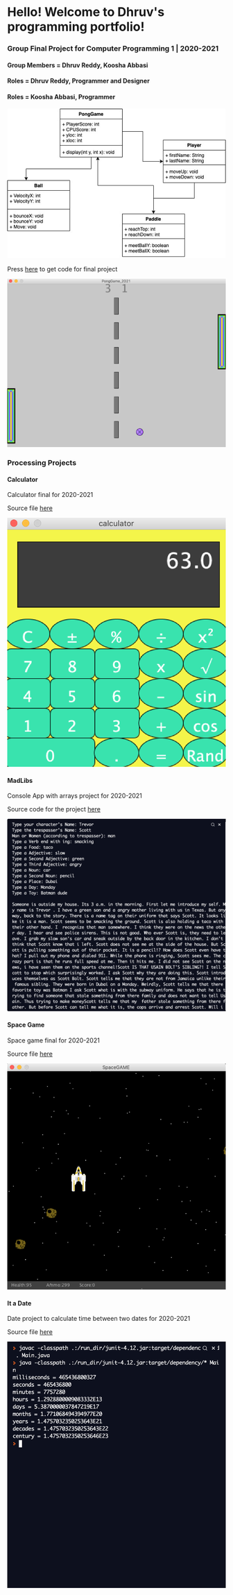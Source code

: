 # Hello! Welcome to Dhruv's programming portfolio!


### Group Final Project for Computer Programming 1 | 2020-2021
#### Group Members = Dhruv Reddy, Koosha Abbasi
#### Roles = Dhruv Reddy, Programmer and Designer
#### Roles = Koosha Abbasi, Programmer


![](https://github.com/Dhruv-Reddy/programmingPortfolio/blob/gh-pages/images/PongUML.jpeg?raw=true)


Press [here](https://github.com/Dhruv-Reddy/programmingPortfolio/blob/gh-pages/src/PongGame_2021.zip) to get code for final project


![](https://github.com/Dhruv-Reddy/programmingPortfolio/blob/gh-pages/images/Screen%20Shot%202021-06-01%20at%204.03.28%20PM.png?raw=true)

### Processing Projects


#### Calculator
Calculator final for 2020-2021

Source file [here](https://github.com/Dhruv-Reddy/programmingPortfolio/tree/gh-pages/src/calculator)

![](https://github.com/Dhruv-Reddy/programmingPortfolio/blob/gh-pages/images/Calculator.png?raw=true)

#### MadLibs
Console App with arrays project for 2020-2021

Source code for the project [here](https://github.com/Dhruv-Reddy/programmingPortfolio/blob/gh-pages/src/MadLibs)

![](https://github.com/Dhruv-Reddy/programmingPortfolio/blob/gh-pages/images/Screen%20Shot%202021-04-21%20at%208.05.06%20AM.png?raw=true)


#### Space Game
Space game final for 2020-2021

Source file [here](https://github.com/Dhruv-Reddy/programmingPortfolio/blob/gh-pages/src/Archive.zip)

![](https://github.com/Dhruv-Reddy/programmingPortfolio/blob/gh-pages/images/Screen%20Shot%202021-06-01%20at%202.20.08%20PM.png?raw=true)

#### It a Date
Date project to calculate time between two dates for 2020-2021

Source file [here](https://github.com/Dhruv-Reddy/programmingPortfolio/blob/gh-pages/src/date)

![](https://github.com/Dhruv-Reddy/programmingPortfolio/blob/gh-pages/images/Screen%20Shot%202021-06-01%20at%203.41.44%20PM.png?raw=true)
